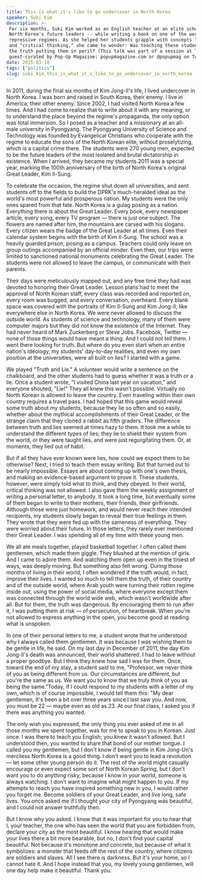 ```yaml
---
title: This is what it's like to go undercover in North Korea
speaker: Suki Kim
description: >-
 For six months, Suki Kim worked as an English teacher at an elite school for
 North Korea's future leaders -- while writing a book on one of the world's most
 repressive regimes. As she helped her students grapple with concepts like "truth"
 and "critical thinking," she came to wonder: Was teaching these students to seek
 the truth putting them in peril? (This talk was part of a session at TED2015
 guest-curated by Pop-Up Magazine: popupmagazine.com or @popupmag on Twitter.)
date: 2015-03-18
tags: ["politics"]
slug: suki_kim_this_is_what_it_s_like_to_go_undercover_in_north_korea
---
```


In 2011, during the final six months of Kim Jong-Il's life, I lived undercover in North
Korea. I was born and raised in South Korea, their enemy. I live in America, their other
enemy. Since 2002, I had visited North Korea a few times. And I had come to realize that to
write about it with any meaning, or to understand the place beyond the regime's
propaganda, the only option was total immersion. So I posed as a teacher and a missionary
at an all-male university in Pyongyang. The Pyongyang University of Science and Technology
was founded by Evangelical Christians who cooperate with the regime to educate the sons of
the North Korean elite, without proselytizing, which is a capital crime there. The
students were 270 young men, expected to be the future leaders of the most isolated and
brutal dictatorship in existence. When I arrived, they became my students.2011 was a
special year, marking the 100th anniversary of the birth of North Korea's original Great
Leader, Kim Il-Sung.

To celebrate the occasion, the regime shut down all universities, and sent students off to
the fields to build the DPRK's much-heralded ideal as the world's most powerful and
prosperous nation. My students were the only ones spared from that fate. North Korea is a
gulag posing as a nation. Everything there is about the Great Leader. Every book, every
newspaper article, every song, every TV program — there is just one subject. The flowers
are named after him, the mountains are carved with his slogans. Every citizen wears the
badge of the Great Leader at all times. Even their calendar system begins with the birth
of Kim Il-Sung. The school was a heavily guarded prison, posing as a campus. Teachers could
only leave on group outings accompanied by an official minder. Even then, our trips were
limited to sanctioned national monuments celebrating the Great Leader. The students were
not allowed to leave the campus, or communicate with their parents.

Their days were meticulously mapped out, and any free time they had was devoted to
honoring their Great Leader. Lesson plans had to meet the approval of North Korean staff,
every class was recorded and reported on, every room was bugged, and every conversation,
overheard. Every blank space was covered with the portraits of Kim Il-Sung and Kim
Jong-Il, like everywhere else in North Korea. We were never allowed to discuss the outside
world. As students of science and technology, many of them were computer majors but they
did not know the existence of the Internet. They had never heard of Mark Zuckerberg or
Steve Jobs. Facebook, Twitter — none of those things would have meant a thing. And I could
not tell them. I went there looking for truth. But where do you even start when an entire
nation's ideology, my students' day-to-day realities, and even my own position at the
universities, were all built on lies? I started with a game.

We played "Truth and Lie." A volunteer would write a sentence on the chalkboard, and the
other students had to guess whether it was a truth or a lie. Once a student wrote, "I
visited China last year on vacation," and everyone shouted, "Lie!" They all knew this
wasn't possible. Virtually no North Korean is allowed to leave the country. Even traveling
within their own country requires a travel pass. I had hoped that this game would reveal
some truth about my students, because they lie so often and so easily, whether about the
mythical accomplishments of their Great Leader, or the strange claim that they cloned a
rabbit as fifth graders. The difference between truth and lies seemed at times hazy to
them. It took me a while to understand the different types of lies; they lie to shield
their system from the world, or they were taught lies, and were just regurgitating them.
Or, at moments, they lied out of habit.

But if all they have ever known were lies, how could we expect them to be otherwise? Next,
I tried to teach them essay writing. But that turned out to be nearly impossible. Essays
are about coming up with one's own thesis, and making an evidence-based argument to prove
it. These students, however, were simply told what to think, and they obeyed. In their
world, critical thinking was not allowed. I also gave them the weekly assignment of writing
a personal letter, to anybody. It took a long time, but eventually some of them began to
write to their mothers, their friends, their girlfriends. Although those were just
homework, and would never reach their intended recipients, my students slowly began to
reveal their true feelings in them. They wrote that they were fed up with the sameness of
everything. They were worried about their future. In those letters, they rarely ever
mentioned their Great Leader. I was spending all of my time with these young
men.

We all ate meals together, played basketball together. I often called them gentlemen,
which made them giggle. They blushed at the mention of girls. And I came to adore them.
And watching them open up even in the tiniest of ways, was deeply moving. But something
also felt wrong. During those months of living in their world, I often wondered if the
truth would, in fact, improve their lives. I wanted so much to tell them the truth, of
their country and of the outside world, where Arab youth were turning their rotten regime
inside out, using the power of social media, where everyone except them was connected
through the world wide web, which wasn't worldwide after all. But for them, the truth was
dangerous. By encouraging them to run after it, I was putting them at risk — of
persecution, of heartbreak. When you're not allowed to express anything in the open, you
become good at reading what is unspoken.

In one of their personal letters to me, a student wrote that he understood why I always
called them gentlemen. It was because I was wishing them to be gentle in life, he said. On
my last day in December of 2011, the day Kim Jong-Il's death was announced, their world
shattered. I had to leave without a proper goodbye. But I think they knew how sad I was
for them. Once, toward the end of my stay, a student said to me, "Professor, we never think
of you as being different from us. Our circumstances are different, but you're the same as
us. We want you to know that we truly think of you as being the same."Today, if I could
respond to my students with a letter of my own, which is of course impossible, I would
tell them this: "My dear gentlemen, It's been a bit over three years since I last saw you.
And now, you must be 22 — maybe even as old as 23. At our final class, I asked you if
there was anything you wanted.

The only wish you expressed, the only thing you ever asked of me in all those months we
spent together, was for me to speak to you in Korean. Just once. I was there to teach you
English; you knew it wasn't allowed. But I understood then, you wanted to share that bond
of our mother tongue. I called you my gentlemen, but I don't know if being gentle in Kim
Jong-Un's merciless North Korea is a good thing. I don't want you to lead a revolution —
let some other young person do it. The rest of the world might casually encourage or even
expect some sort of North Korean Spring, but I don't want you to do anything risky,
because I know in your world, someone is always watching. I don't want to imagine what
might happen to you. If my attempts to reach you have inspired something new in you, I
would rather you forget me. Become soldiers of your Great Leader, and live long, safe
lives. You once asked me if I thought your city of Pyongyang was beautiful, and I could
not answer truthfully then.

But I know why you asked. I know that it was important for you to hear that I, your
teacher, the one who has seen the world that you are forbidden from, declare your city as
the most beautiful. I know hearing that would make your lives there a bit more bearable,
but no, I don't find your capital beautiful. Not because it's monotone and concrete, but
because of what it symbolizes: a monster that feeds off the rest of the country, where
citizens are soldiers and slaves. All I see there is darkness. But it's your home, so I
cannot hate it. And I hope instead that you, my lovely young gentlemen, will one day help
make it beautiful. Thank you.

<!--
ad_duration=3.33
event="TED2015"
external_start_time=0
intro_duration=11.82
is_subtitle_required="False"
is_talk_featured="True"
language="en"
language_swap="False"
native_language="en"
number_of_related_talks=6
number_of_speakers=1
number_of_subtitled_videos=36
number_of_tags=1
number_of_talk_download_languages=36
number_of_talk_more_resources=0
number_of_talk_recommendations=0
number_of_talks_take_actions=0
post_ad_duration=0.83
published_timestamp="2015-06-08 15:10:48"
recording_date="2015-03-18"
speaker_description="Writer"
speaker_is_published=1
speaker_name="Suki Kim"
speaker_what_others_say="It's like no other book I've ever read. It's a look into a society and culture objectively, yet humanizing, terrifying, amazing."
talk_name="This is what it's like to go undercover in North Korea"
talks_tags=["politics"]
url_audio="https://download.ted.com/talks/SukiKim_2015.mp3?apikey=acme-roadrunner"
url_photo_speaker="https://pe.tedcdn.com/images/ted/e670750f01a5bea76853d97d91862d5fe9d48474_254x191.jpg"
url_photo_talk="https://pe.tedcdn.com/images/ted/9479c4b2b5b202d0fa1b11e9d3e80ff934f883c0_2880x1620.jpg"
url_webpage="https://www.ted.com/talks/suki_kim_this_is_what_it_s_like_to_go_undercover_in_north_korea"
video_type_name="TED Stage Talk"
-->